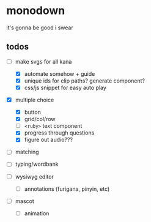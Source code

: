# monodown

it's gonna be good i swear

## todos

- [ ] make svgs for all kana

  - [x] automate somehow + guide
  - [x] unique ids for clip paths? generate component?
  - [x] css/js snippet for easy auto play

- [x] multiple choice

  - [x] button
  - [x] grid/col/row
  - [ ] `<ruby>` text component
  - [x] progress through questions
  - [x] figure out audio???

- [ ] matching
- [ ] typing/wordbank
- [ ] wysiwyg editor

  - [ ] annotations (furigana, pinyin, etc)

- [ ] mascot
  - [ ] animation

